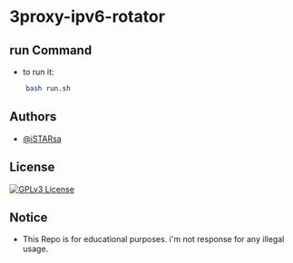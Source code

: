 # 3proxy-ipv6-rotator

## run Command

- to run it:

```bash
    bash run.sh
```

## Authors

- [@iSTARsa](https://github.com/iSTARsa)

## License

[![GPLv3 License](https://img.shields.io/badge/License-GPL%20v3-yellow.svg)](https://opensource.org/licenses/)


## Notice

- This Repo is for educational purposes. i'm not response for any illegal usage.

